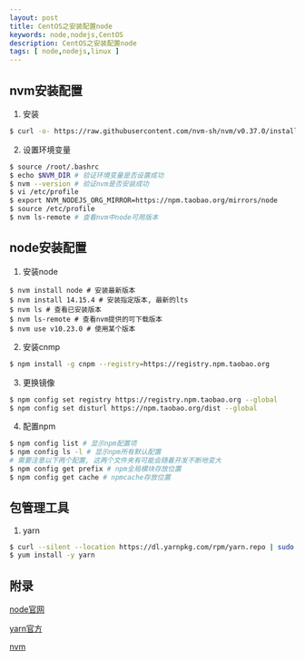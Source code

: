 ```yaml
---
layout: post
title: CentOS之安装配置node
keywords: node,nodejs,CentOS
description: CentOS之安装配置node
tags: [ node,nodejs,linux ]
---
```


## nvm安装配置
1. 安装
```bash
$ curl -o- https://raw.githubusercontent.com/nvm-sh/nvm/v0.37.0/install.sh | bash
```

2. 设置环境变量
```bash
$ source /root/.bashrc
$ echo $NVM_DIR # 验证环境变量是否设置成功
$ nvm --version # 验证nvm是否安装成功
$ vi /etc/profile
$ export NVM_NODEJS_ORG_MIRROR=https://npm.taobao.org/mirrors/node
$ source /etc/profile
$ nvm ls-remote # 查看nvm中node可用版本
```

## node安装配置
1. 安装node
```
$ nvm install node # 安装最新版本
$ nvm install 14.15.4 # 安装指定版本, 最新的lts
$ nvm ls # 查看已安装版本
$ nvm ls-remote # 查看nvm提供的可下载版本
$ nvm use v10.23.0 # 使用某个版本
```

2. 安装cnmp
```bash
$ npm install -g cnpm --registry=https://registry.npm.taobao.org
```

3. 更换镜像
```bash
$ npm config set registry https://registry.npm.taobao.org --global
$ npm config set disturl https://npm.taobao.org/dist --global
```

4. 配置npm
```bash
$ npm config list # 显示npm配置项
$ npm config ls -l # 显示npm所有默认配置
# 需要注意以下两个配置, 这两个文件夹有可能会随着开发不断地变大
$ npm config get prefix # npm全局模块存放位置
$ npm config get cache # npmcache存放位置
```

## 包管理工具
1. yarn
```bash
$ curl --silent --location https://dl.yarnpkg.com/rpm/yarn.repo | sudo tee /etc/yum.repos.d/yarn.repo
$ yum install -y yarn
```

## 附录
[node官网](https://nodejs.org/zh-cn/)

[yarn官方](https://classic.yarnpkg.com/zh-Hans/)

[nvm](https://github.com/nvm-sh/nvm)